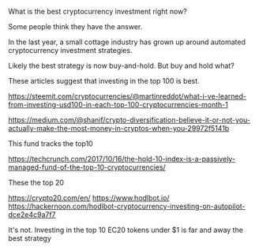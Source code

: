 What is the best cryptocurrency investment right now?

Some people think they have the answer.






In the last year, a small cottage industry has grown up around automated
cryptocurrency investment strategies.

Likely the best strategy is now buy-and-hold. But buy and hold what?

These articles suggest that investing in the top 100 is best.

https://steemit.com/cryptocurrencies/@martinreddot/what-i-ve-learned-from-investing-usd100-in-each-top-100-cryptocurrencies-month-1

https://medium.com/@shanif/crypto-diversification-believe-it-or-not-you-actually-make-the-most-money-in-cryptos-when-you-29972f5141b

This fund tracks the top10

https://techcrunch.com/2017/10/16/the-hold-10-index-is-a-passively-managed-fund-of-the-top-10-cryptocurrencies/

These the top 20

https://crypto20.com/en/
https://www.hodlbot.io/
https://hackernoon.com/hodlbot-cryptocurrency-investing-on-autopilot-dce2e4c9a7f7

It's not. Investing in the top 10 EC20 tokens under $1 is far and away the best
strategy

